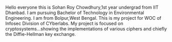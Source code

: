 Hello everyone this is Sohan Roy Chowdhury,1st year undergrad from IIT Dhanbad.
I am pursuing Bachelor of Technology in Environmental Engineering.
I am from Bolpur,West Bengal.
This is my project for WOC of Infosec Division of CYberlabs.
My project is focused on cryptosystems...showing the implementations of various ciphers and chiefly the Diffie-Hellman key exchange.